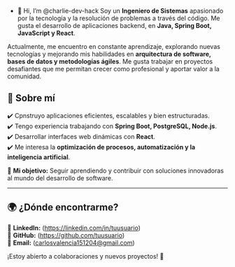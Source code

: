- 👋 Hi, I’m @charlie-dev-hack
Soy un **Ingeniero de Sistemas** apasionado por la tecnología y la resolución de problemas a través del código. Me gusta el desarrollo de aplicaciones backend, en **Java, Spring Boot, JavaScript y React**.  

Actualmente, me encuentro en constante aprendizaje, explorando nuevas tecnologías y mejorando mis habilidades en **arquitectura de software, bases de datos y metodologías ágiles**. Me gusta trabajar en proyectos desafiantes que me permitan crecer como profesional y aportar valor a la comunidad.  

## 🚀 Sobre mí  
✔️ Cpnstruyo aplicaciones eficientes, escalables y bien estructuradas.  
✔️ Tengo experiencia trabajando con **Spring Boot, PostgreSQL, Node.js**.  
✔️ Desarrollar interfaces web dinámicas con **React**.  
✔️ Me interesa la **optimización de procesos, automatización y la inteligencia artificial**.  

🎯 **Mi objetivo:** Seguir aprendiendo y contribuir con soluciones innovadoras al mundo del desarrollo de software.  

---

## 🌍 ¿Dónde encontrarme?  
📌 **LinkedIn:** (https://linkedin.com/in/tuusuario)  
📌 **GitHub:** (https://github.com/tuusuario)  
📌 **Email:** (carlosvalencia151204@gmail.com)  

¡Estoy abierto a colaboraciones y nuevos proyectos! 🚀  
